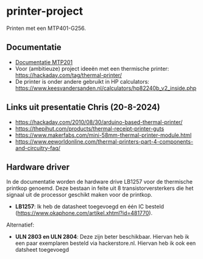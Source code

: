 # printer-project
Printen met een MTP401-G256.

## Documentatie
* [Documentatie MTP201](MTP201.pdf)
* Voor (ambitieuze) project ideeën met een thermische printer: https://hackaday.com/tag/thermal-printer/
* De printer is onder andere gebruikt in HP calculators: https://www.keesvandersanden.nl/calculators/hp82240b_v2_inside.php

## Links uit presentatie Chris (20-8-2024)
* https://hackaday.com/2010/08/30/arduino-based-thermal-printer/
* https://thepihut.com/products/thermal-receipt-printer-guts
* https://www.makerfabs.com/mini-58mm-thermal-printer-module.html
* https://www.eeworldonline.com/thermal-printers-part-4-components-and-circuitry-faq/

## Hardware driver
In de documentatie worden de hardware drive LB1257 voor de thermische printkop genoemd. Deze bestaan in feite uit 8 transistorversterkers die het signaal uit de processor geschikt maken voor de printkop. 
- **LB1257**: Ik heb de datasheet toegevoegd en één IC besteld (https://www.okaphone.com/artikel.xhtml?id=481770).
  
Alternatief:
- **ULN 2803 en ULN 2804**: Deze zijn beter beschikbaar. Hiervan heb ik een paar exemplaren besteld via hackerstore.nl. Hiervan heb ik ook een datsheet toegevoegd
